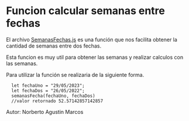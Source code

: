 # Funcion calcular semanas entre fechas

El archivo [SemanasFechas.js](SemanasFechas.js) es una función que nos facilita obtener la cantidad de semanas entre dos fechas. 

Esta funcion es muy util para obtener las semanas y realizar calculos con las semanas.



Para utilizar la función se realizaria de la siguiente forma.

```
  let fechaUno = "29/05/2023";
  let fechaDos = "26/05/2022";
  semanasFecha(fechaUno, fechaDos)
  //valor retornado 52.57142857142857
```



Autor: Norberto Agustin Marcos
